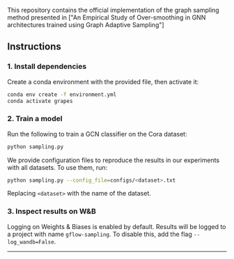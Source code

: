 

This repository contains the official implementation of the graph sampling method presented in ["An Empirical Study of Over-smoothing in GNN architectures trained using Graph Adaptive
 Sampling"]

## Instructions

### 1. Install dependencies

Create a conda environment with the provided file, then activate it:

```sh
conda env create -f environment.yml
conda activate grapes
```

### 2. Train a model

Run the following to train a GCN classifier on the Cora dataset:

```sh
python sampling.py
```

We provide configuration files to reproduce the results in our experiments with all datasets.
To use them, run:

```sh
python sampling.py --config_file=configs/<dataset>.txt
```

Replacing `<dataset>` with the name of the dataset.

### 3. Inspect results on W&B

Logging on Weights & Biases is enabled by default. Results will be logged to a project with name `gflow-sampling`.
To disable this, add the flag `--log_wandb=False`.

---

